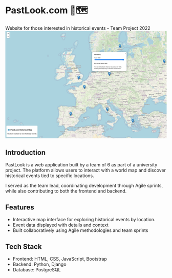 # PastLook.com 📍🗺️

Website for those interested in historical events - Team Project 2022 
![alt text](https://github.com/andreeeeeea/PastLook/blob/main/Screenshot3.jpg?raw=true)

## Introduction

PastLook is a web application built by a team of 6 as part of a university project. The platform allows users to interact with a world map and discover historical events tied to specific locations.

I served as the team lead, coordinating development through Agile sprints, while also contributing to both the frontend and backend.

## Features
- Interactive map interface for exploring historical events by location.
- Event data displayed with details and context
- Built collaboratively using Agile methodologies and team sprints

## Tech Stack
- Frontend: HTML, CSS, JavaScript, Bootstrap
- Backend: Python, Django
- Database: PostgreSQL
